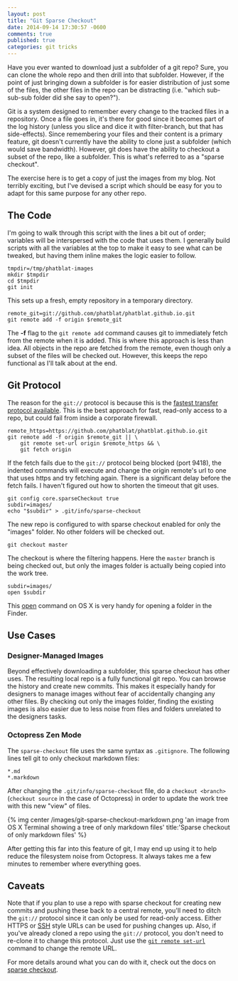 ```yaml
---
layout: post
title: "Git Sparse Checkout"
date: 2014-09-14 17:30:57 -0600
comments: true
published: true
categories: git tricks
---
```


Have you ever wanted to download just a subfolder of a git repo? Sure, you can clone the whole repo and then drill into that subfolder. However, if the point of just bringing down a subfolder is for easier distribution of just some of the files, the other files in the repo can be distracting (i.e. "which sub-sub-sub folder did she say to open?").

<!-- more -->

Git is a system designed to remember every change to the tracked files in a repository. Once a file goes in, it's there for good since it becomes part of the log history (unless you slice and dice it with filter-branch, but that has side-effects). Since remembering your files and their content is a primary feature, git doesn't currently have the ability to clone just a subfolder (which would save bandwidth). However, git does have the ability to checkout a subset of the repo, like a subfolder. This is what's referred to as a "sparse checkout".

The exercise here is to get a copy of just the images from my blog. Not terribly exciting, but I've devised a script which should be easy for you to adapt for this same purpose for any other repo.

## The Code

<script src="https://gist.github.com/phatblat/a5caa3bb3a3784f03000.js"></script>

I'm going to walk through this script with the lines a bit out of order; variables will be interspersed with the code that uses them. I generally build scripts with all the variables at the top to make it easy to see what can be tweaked, but having them inline makes the logic easier to follow.

```
tmpdir=/tmp/phatblat-images
mkdir $tmpdir
cd $tmpdir
git init
```

This sets up a fresh, empty repository in a temporary directory.

```
remote_git=git://github.com/phatblat/phatblat.github.io.git
git remote add -f origin $remote_git
```

The **-f** flag to the `git remote add` command causes git to immediately fetch from the remote when it is added. This is where this approach is less than idea. All objects in the repo are fetched from the remote, even though only a subset of the files will be checked out. However, this keeps the repo functional as I'll talk about at the end.

## Git Protocol

The reason for the `git://` protocol is because this is the [fastest transfer protocol available](http://git-scm.com/book/en/Git-on-the-Server-The-Protocols#The-Git-Protocol). This is the best approach for fast, read-only access to a repo, but could fail from inside a corporate firewall.

```
remote_https=https://github.com/phatblat/phatblat.github.io.git
git remote add -f origin $remote_git || \
	git remote set-url origin $remote_https && \
	git fetch origin
```

If the fetch fails due to the `git://` protocol being blocked (port 9418), the indented commands will execute and change the origin remote's url to one that uses https and try fetching again. There is a significant delay before the fetch fails. I haven't figured out how to shorten the timeout that git uses.

```
git config core.sparseCheckout true
subdir=images/
echo "$subdir" > .git/info/sparse-checkout
```

The new repo is configured to with sparse checkout enabled for only the "images" folder. No other folders will be checked out.

```
git checkout master
```

The checkout is where the filtering happens. Here the `master` branch is being checked out, but only the images folder is actually being copied into the work tree.

```
subdir=images/
open $subdir
```

This [open](https://developer.apple.com/library/mac/documentation/Darwin/Reference/ManPages/man1/open.1.html) command on OS X is very handy for opening a folder in the Finder.

## Use Cases

### Designer-Managed Images

Beyond effectively downloading a subfolder, this sparse checkout has other uses. The resulting local repo is a fully functional git repo. You can browse the history and create new commits. This makes it especially handy for designers to manage images without fear of accidentally changing any other files. By checking out only the images folder, finding the existing images is also easier due to less noise from files and folders unrelated to the designers tasks.

### Octopress Zen Mode

The `sparse-checkout` file uses the same syntax as `.gitignore`. The following lines tell git to only checkout markdown files:

```
*.md
*.markdown
```

After changing the `.git/info/sparse-checkout` file, do a `checkout <branch>` (`checkout source` in the case of Octopress) in order to update the work tree with this new "view" of files.

{% img center /images/git-sparse-checkout-markdown.png 'an image from OS X Terminal showing a tree of only markdown files' title:'Sparse checkout of only markdown files' %}

After getting this far into this feature of git, I may end up using it to help reduce the filesystem noise from Octopress. It always takes me a few minutes to remember where everything goes.

## Caveats

Note that if you plan to use a repo with sparse checkout for creating new commits and pushing these back to a central remote, you'll need to ditch the `git://` protocol since it can only be used for read-only access. Either HTTPS or [SSH](https://help.github.com/articles/which-remote-url-should-i-use#cloning-with-ssh) style URLs can be used for pushing changes up. Also, if you've already cloned a repo using the `git://` protocol, you don't need to re-clone it to change this protocol. Just use the [`git remote set-url`](https://help.github.com/articles/changing-a-remote-s-url) command to change the remote URL.

For more details around what you can do with it, check out the docs on [sparse checkout](http://git-scm.com/docs/git-read-tree#_sparse_checkout).

